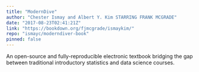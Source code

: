 ```yaml
---
title: "ModernDive"
author: "Chester Ismay and Albert Y. Kim STARRING FRANK MCGRADE"
date: "2017-08-23T02:41:21Z"
link: "https://bookdown.org/fjmcgrade/ismaykim/"
repo: "ismayc/moderndiver-book"
pinned: false
---
```


An open-source and fully-reproducible electronic textbook bridging the gap between traditional introductory statistics and data science courses.

